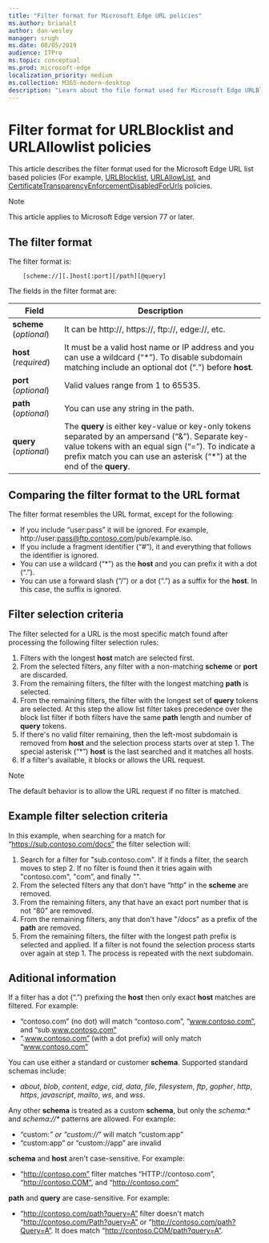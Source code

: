```yaml
---
title: "Filter format for Microsoft Edge URL policies"
ms.author: brianalt
author: dan-wesley
manager: srugh
ms.date: 08/05/2019
audience: ITPro
ms.topic: conceptual
ms.prod: microsoft-edge
localization_priority: medium
ms.collection: M365-modern-desktop
description: "Learn about the file format used for Microsoft Edge URLBlocklist and URLAllowlist policies."
---
```


# Filter format for URLBlocklist and URLAllowlist policies

This article describes the filter format used for the Microsoft Edge URL list based policies (For example, [URLBlocklist](microsoft-edge-policies.md#urlblocklist), [URLAllowList](microsoft-edge-policies.md#urlallowlist), and [CertificateTransparencyEnforcementDisabledForUrls](microsoft-edge-policies.md#certificatetransparencyenforcementdisabledforurls) policies.

> [!NOTE]
> This article applies to Microsoft Edge version 77 or later.

## The filter format
The filter format is:

```
    [scheme://][.]host[:port][/path][@query]
```

The fields in the filter format are:

| Field | Description |
| --- | --- |
| **scheme** (*optional*) | It can be http://, https://, ftp://, edge://, etc. |
| **host** (*required*) | It must be a valid host name or IP address and you can use a wildcard (“\*”). To disable subdomain matching include an optional dot (“.”) before **host**. |
| **port** (*optional*) | Valid values range from 1 to 65535. |
| **path** (*optional*) | You can use any string in the path. |
| **query** (*optional*) | The **query** is either key-value or key-only tokens separated by an ampersand (“&”). Separate key-value tokens with an equal sign (“=”). To indicate a prefix match you can use an asterisk (“\*”) at the end of the **query**. |

## Comparing the filter format to the URL format
The filter format resembles the URL format, except for the following:

- If you include “user:pass” it will be ignored. For example, http://user:pass@ftp.contoso.com/pub/example.iso.
- If you include a fragment identifier (“#”), it and everything that follows the identifier is ignored.
- You can use a wildcard (“*”) as the **host** and you can prefix it with a dot (“.”).
- You can use a forward slash (“/”) or a dot (“.”) as a suffix for the **host**. In this case, the suffix is ignored.

## Filter selection criteria
The filter selected for a URL is the most specific match found after processing the following filter selection rules:

1. Filters with the longest **host** match are selected first.
2. From the selected filters, any filter with a non-matching **scheme** or **port** are discarded.
3. From the remaining filters, the filter with the longest matching **path** is selected.
4. From the remaining filters, the filter with the longest set of **query** tokens are selected. At this step the allow list filter takes precedence over the block list filter if both filters have the same **path** length and number of **query** tokens.
5. If there's no valid filter remaining, then the left-most subdomain is removed from **host** and the selection process starts over at step 1. The special asterisk (“*”) **host** is the last searched and it matches all hosts.
6. If a filter's available, it blocks or allows the URL request.

>[!NOTE]
>The default behavior is to allow the URL request if no filter is matched.

## Example filter selection criteria

In this example, when searching for a match for “https://sub.contoso.com/docs” the filter selection will:

1. Search for a filter for "sub.contoso.com". If it finds a filter, the search moves to step 2. If no filter is found then it tries again with "contoso.com", "com”, and finally "".
2. From the selected filters any that don’t have “http” in the **scheme** are removed.
3. From the remaining filters, any that have an exact port number that is not “80” are removed.
4. From the remaining filters, any that don't have "/docs" as a prefix of the **path** are removed.
5. From the remaining filters, the filter with the longest path prefix is selected and applied. If a filter is not found the selection process starts over again at step 1. The process is repeated with the next subdomain.

## Aditional information

If a filter has a dot (“.”) prefixing the **host** then only exact **host** matches are filtered. For example:

- “contoso.com” (no dot) will match “contoso.com”, “www.contoso.com”, and “sub.www.contoso.com”
- “.www.contoso.com” (with a dot prefix) will only match “www.contoso.com”

You can use either a standard or customer **schema**. Supported standard schemas include:

- _about_, _blob_, _content_, _edge_, _cid_, _data_, _file_, _filesystem_, _ftp_, _gopher_, _http_, _https_, _javascript_, _mailto_, _ws_, and _wss_.

Any other **schema** is treated as a custom **schema**, but only the _schema:*_ and _schema://*_ patterns are allowed. For example:

- “custom:*” or “custom://*” will match “custom:app”
- “custom:app” or “custom://app” are invalid

**schema** and **host** aren't case-sensitive. For example:

- “http://contoso.com” filter matches “HTTP://contoso.com”, “http://contoso.COM”, and “http://contoso.com”

**path** and **query** are case-sensitive. For example:

- “http://contoso.com/path?query=A” filter doesn't match “http://contoso.com/Path?query=A” or “http://contoso.com/path?Query=A”. It does match “http://contoso.COM/path?query=A”.
